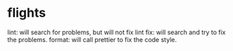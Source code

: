 # flights

lint: will search for problems, but will not fix
lint fix: will search and try to fix the problems.
format: will call prettier to fix the code style.